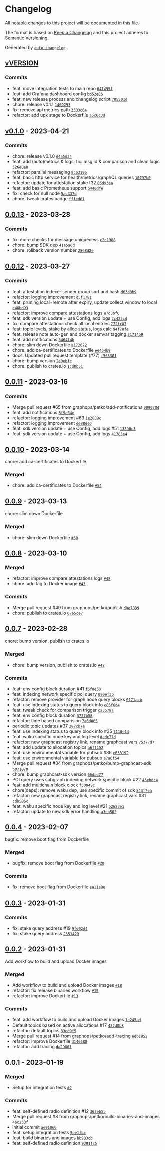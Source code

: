 # Changelog

All notable changes to this project will be documented in this file.

The format is based on [Keep a Changelog](https://keepachangelog.com/en/1.0.0/)
and this project adheres to [Semantic Versioning](https://semver.org/spec/v2.0.0.html).

Generated by [`auto-changelog`](https://github.com/CookPete/auto-changelog).

## [vVERSION](https://github.com/graphops/poi-radio/compare/v0.1.0...vVERSION)

### Commits

- feat: move integration tests to main repo [`641495f`](https://github.com/graphops/poi-radio/commit/641495f9c54f38dc8d28fdc2d11bb002382ecaf1)
- feat: add Grafana dashboard config [`bd52e86`](https://github.com/graphops/poi-radio/commit/bd52e86c58005d0b4bfe458bcba47cf9dc41f38a)
- feat: new release process and changelog script [`705501d`](https://github.com/graphops/poi-radio/commit/705501dbdeeea2e2b142bdd11f511a1b982b1615)
- chore: release v0.1.1 [`1409293`](https://github.com/graphops/poi-radio/commit/1409293732b390e820e67615fffcb0d8db12aaeb)
- fix: remove api metrics path [`3303c64`](https://github.com/graphops/poi-radio/commit/3303c64de20be7ffc5b90625f278cb6480e51b37)
- refactor: add upx stage to Dockerfile [`a5c6c3d`](https://github.com/graphops/poi-radio/commit/a5c6c3d586b8cb8b9013a6b0033393a23f22fc85)

## [v0.1.0](https://github.com/graphops/poi-radio/compare/0.0.13...v0.1.0) - 2023-04-21

### Commits

- chore: release v0.1.0 [`d4a5d34`](https://github.com/graphops/poi-radio/commit/d4a5d346eac9ee04c2e2529be5ee26ad75f1b5ce)
- feat: add (auto)metrics & logs; fix: msg id & comparison and clean logic [`526e8a8`](https://github.com/graphops/poi-radio/commit/526e8a87142e8d3eeacdbc61bbfd64eac5c61073)
- refactor: parallel messaging [`9c63196`](https://github.com/graphops/poi-radio/commit/9c6319613a4187b92dba26201c7921c27e499983)
- feat: basic http service for health/metrics/graphQL queries [`10797b0`](https://github.com/graphops/poi-radio/commit/10797b01cfebd53ed47e9e70eed8852ead0d3bb7)
- refactor: update for attestation stake f32 [`06d93aa`](https://github.com/graphops/poi-radio/commit/06d93aab316f5f64797bd22eefc16be766b693ed)
- feat: add basic Prometheus support [`b440dfe`](https://github.com/graphops/poi-radio/commit/b440dfe834dc205fdb4c25742e76a2542ed41662)
- fix: check for null node [`5ac337d`](https://github.com/graphops/poi-radio/commit/5ac337da04b5cfc86a1bd5f078707a3e79326c25)
- chore: tweak crates badge [`fffed01`](https://github.com/graphops/poi-radio/commit/fffed01d5bffa2571fa5bcb90301af44d49dd54a)

## [0.0.13](https://github.com/graphops/poi-radio/compare/0.0.12...0.0.13) - 2023-03-28

### Commits

- fix: more checks for message uniqueness [`c2c1988`](https://github.com/graphops/poi-radio/commit/c2c1988f9155d7697f0de0abbbaabff49a77e1c8)
- chore: bump SDK dep [`41a5a6d`](https://github.com/graphops/poi-radio/commit/41a5a6d0c5978fe0b6aeee7b5765f3675255016a)
- chore: rollback version number [`2868d2e`](https://github.com/graphops/poi-radio/commit/2868d2e32f8331759a50e555e2ac3aafd69818f3)

## [0.0.12](https://github.com/graphops/poi-radio/compare/0.0.11...0.0.12) - 2023-03-27

### Commits

- feat: attestation indexer sender group sort and hash [`d63d8b9`](https://github.com/graphops/poi-radio/commit/d63d8b9fdb0b1ed30ac3d18ef95aa616b4af8401)
- refactor: logging improvement [`d5f1781`](https://github.com/graphops/poi-radio/commit/d5f1781fe95ede74801973ac6dcebcfd3d086ce2)
- feat: pruning local+remote after expiry, update collect window to local [`e46bd93`](https://github.com/graphops/poi-radio/commit/e46bd93a1f5d1f0e678a79e041dfa0d9a62640b0)
- refactor: improve compare attestations logs [`e7d3bf0`](https://github.com/graphops/poi-radio/commit/e7d3bf0f90668ca42aa23064df4516269143371c)
- feat: sdk version update + use Config, add logs [`2c425cd`](https://github.com/graphops/poi-radio/commit/2c425cd6e85f03a1320af80a127718e02d8febb5)
- fix: compare attestations check all local entries [`772fc07`](https://github.com/graphops/poi-radio/commit/772fc07336a9035f763f9845b36f6a2c4b88b0ec)
- feat: topic levels, stake by alloc status, logs calc [`94f70fe`](https://github.com/graphops/poi-radio/commit/94f70fecc44a9f24a1c3ceb8954aa55b58608745)
- feat: release note auto-gen and docker semvar tagging [`21714b9`](https://github.com/graphops/poi-radio/commit/21714b9e1a6fb783eccf1f5cb60766fe30dd4374)
- feat: add notifications [`3464f4b`](https://github.com/graphops/poi-radio/commit/3464f4b090c88924da82638eafa41b2c832b0084)
- chore: slim down Dockerfile [`a172672`](https://github.com/graphops/poi-radio/commit/a172672cd2067233f43fea5559d0988a299998dc)
- chore: add ca-certificates to Dockerfile [`ee454b9`](https://github.com/graphops/poi-radio/commit/ee454b94c9c7a217ef6cae39cc061e37790eb611)
- docs: Updated pull request template (#77) [`f565301`](https://github.com/graphops/poi-radio/commit/f5653013bc8f0fb79c39b4c6f6ed736355f1fe57)
- chore: bump version [`2e0ebfc`](https://github.com/graphops/poi-radio/commit/2e0ebfc3725b5551bb764aebfb9ae166111af70e)
- chore: publish to crates.io [`1cd0b51`](https://github.com/graphops/poi-radio/commit/1cd0b51a284e0fee7fcc85a7a318d107e1818080)

## [0.0.11](https://github.com/graphops/poi-radio/compare/0.0.10...0.0.11) - 2023-03-16

### Commits

- Merge pull request #65 from graphops/petko/add-notifications [`009070d`](https://github.com/graphops/poi-radio/commit/009070de9600187cf7e7a3352f8a47bd7c926283)
- feat: add notifications [`5f9d64e`](https://github.com/graphops/poi-radio/commit/5f9d64e267b9c4c4732d434a5e9eef85c66d1cbc)
- refactor: logging improvement #63 [`1e2809c`](https://github.com/graphops/poi-radio/commit/1e2809ccb8f1e769cd688a9f90bedc94e5ba1810)
- refactor: logging improvement [`de88de6`](https://github.com/graphops/poi-radio/commit/de88de6d7538f43677b716502028b9dd99e0ed25)
- feat: sdk version update + use Config, add logs #51 [`13890c3`](https://github.com/graphops/poi-radio/commit/13890c34cfce5b01048c2b2c60b48d6055d65a11)
- feat: sdk version update + use Config, add logs [`41783e4`](https://github.com/graphops/poi-radio/commit/41783e4321d34f5a33754d3eabe274b1301bc6d7)

## [0.0.10](https://github.com/graphops/poi-radio/compare/0.0.9...0.0.10) - 2023-03-14

chore: add ca-certificates to Dockerfile

### Merged

- chore: add ca-certificates to Dockerfile [`#54`](https://github.com/graphops/poi-radio/pull/54)

## [0.0.9](https://github.com/graphops/poi-radio/compare/0.0.8...0.0.9) - 2023-03-13

chore: slim down Dockerfile

### Merged

- chore: slim down Dockerfile [`#50`](https://github.com/graphops/poi-radio/pull/50)

## [0.0.8](https://github.com/graphops/poi-radio/compare/0.0.7...0.0.8) - 2023-03-10

### Merged

- refactor: improve compare attestations logs [`#48`](https://github.com/graphops/poi-radio/pull/48)
- chore: add tag to Docker image [`#43`](https://github.com/graphops/poi-radio/pull/43)

### Commits

- Merge pull request #49 from graphops/petko/publish [`d0e7839`](https://github.com/graphops/poi-radio/commit/d0e7839b36f02bfe2e7e88562b4dc8760da90f97)
- chore: publish to crates.io [`6765ce7`](https://github.com/graphops/poi-radio/commit/6765ce7b1f7cd07e58093c63970f7c799bde5965)

## [0.0.7](https://github.com/graphops/poi-radio/compare/0.0.4...0.0.7) - 2023-02-28

chore: bump version, publish to crates.io

### Merged

- chore: bump version, publish to crates.io [`#42`](https://github.com/graphops/poi-radio/pull/42)

### Commits

- feat: env config block duration #41 [`f6f0e50`](https://github.com/graphops/poi-radio/commit/f6f0e50dd9cbbd6f848d23c17c2964cbf1d5a4b5)
- feat: indexing network specific poi query [`090ef3b`](https://github.com/graphops/poi-radio/commit/090ef3b191f7f3af2608a4e47a3b23876f98ec87)
- refactor: remove provider for graph node query blocks [`0171acb`](https://github.com/graphops/poi-radio/commit/0171acb6719d6961a52a1c3ade2a13782986c9da)
- feat: use indexing status to query block info [`e85f6d4`](https://github.com/graphops/poi-radio/commit/e85f6d4651fc6f67888b405ac79bfe2901dc6afd)
- feat: tweak check for comparison trigger [`ca3578a`](https://github.com/graphops/poi-radio/commit/ca3578a777fbefe256d8405b0461ffe926e8646e)
- feat: env config block duration [`3727b58`](https://github.com/graphops/poi-radio/commit/3727b5852ca0c47c0baa05f139df2af29ce1192d)
- refactor: time based comparision [`7a6d065`](https://github.com/graphops/poi-radio/commit/7a6d065d71b0e2e72120f056969e1569f3ed9bf5)
- periodic topic updates #37 [`387cb7e`](https://github.com/graphops/poi-radio/commit/387cb7e6d5c6e0ebe57eb54e243a736233f7a0b6)
- feat: use indexing status to query block info #35 [`7110e14`](https://github.com/graphops/poi-radio/commit/7110e146941f684f3935080903dae3a763431b17)
- feat: waku specific node key and log level [`dedc77d`](https://github.com/graphops/poi-radio/commit/dedc77d896b81cd15d5def4c69e6d329d6747b0e)
- refactor: new graphcast registry link, rename graphcast vars [`75377d7`](https://github.com/graphops/poi-radio/commit/75377d748741f813200d1a119bd7fe7ee49200f5)
- feat: add update to allocation topics [`a6ff152`](https://github.com/graphops/poi-radio/commit/a6ff152f61ee554b4ed3955b18d592ae589b97b9)
- feat: use environmental variable for pubsub #36 [`e633192`](https://github.com/graphops/poi-radio/commit/e633192bb31fbc0a3dc13caacc5618658bbb30c3)
- feat: use environmental variable for pubsub [`e7a6f54`](https://github.com/graphops/poi-radio/commit/e7a6f54db5375d25eadfbd85e646c1142d92d2f5)
- Merge pull request #34 from graphops/petko/bump-graphcast-sdk [`b071070`](https://github.com/graphops/poi-radio/commit/b071070667f646d83b305730f865e30d45b9112a)
- chore: bump graphcast-sdk version [`66dad77`](https://github.com/graphops/poi-radio/commit/66dad7717c3f37ca41312a61f248bc8f688e59c1)
- POI query uses subgraph indexing network specific block #22 [`43ebdc4`](https://github.com/graphops/poi-radio/commit/43ebdc46b278d80a901a952757a2b68d28c49cbd)
- feat: add multichain block clock [`f50948c`](https://github.com/graphops/poi-radio/commit/f50948c5cf4dfdadb326084ce57e8abad980f224)
- chore(deps): remove waku dep, use specific commit of sdk [`843f7ea`](https://github.com/graphops/poi-radio/commit/843f7ea7bcc595381c85559997598f199e00af29)
- refactor: new graphcast registry link, rename graphcast vars #31 [`cdb586c`](https://github.com/graphops/poi-radio/commit/cdb586c4d59651e38b249f1ee30050d8d4578ca4)
- feat: waku specific node key and log level #21 [`b2623e1`](https://github.com/graphops/poi-radio/commit/b2623e1c6c93ead36cb2daced942bba7cb3b7ca4)
- refactor: update to new sdk error handling [`a3cb502`](https://github.com/graphops/poi-radio/commit/a3cb50272aeca3f57b0f5d0a9c687ac5c3eaeb48)

## [0.0.4](https://github.com/graphops/poi-radio/compare/0.0.3...0.0.4) - 2023-02-07

bugfix: remove boot flag from Dockerfile

### Merged

- bugfix: remove boot flag from Dockerfile [`#20`](https://github.com/graphops/poi-radio/pull/20)

### Commits

- fix: remove boot flag from Dockerfile [`ea11e8e`](https://github.com/graphops/poi-radio/commit/ea11e8e3d91b9c077a1b6bf06636925cf062ea8c)

## [0.0.3](https://github.com/graphops/poi-radio/compare/0.0.2...0.0.3) - 2023-01-31

### Commits

- fix: stake query address #19 [`9fe02d4`](https://github.com/graphops/poi-radio/commit/9fe02d434dc239c8babbf6eb71881502feb2a71b)
- fix: stake query address [`2351429`](https://github.com/graphops/poi-radio/commit/235142958a19a116f5a9508b8e6fecbb6b1f5bf7)

## [0.0.2](https://github.com/graphops/poi-radio/compare/0.0.1...0.0.2) - 2023-01-31

Add workflow to build and upload Docker images

### Merged

- Add workflow to build and upload Docker images [`#18`](https://github.com/graphops/poi-radio/pull/18)
- refactor: fix release binaries workflow [`#15`](https://github.com/graphops/poi-radio/pull/15)
- refactor: improve Dockerfile [`#13`](https://github.com/graphops/poi-radio/pull/13)

### Commits

- feat: add workflow to build and upload Docker images [`1a245ad`](https://github.com/graphops/poi-radio/commit/1a245adde88fe34b2e4a9829d32873e4426907c9)
- Default topics based on active allocations #17 [`432d0b8`](https://github.com/graphops/poi-radio/commit/432d0b8e090ecc0603d4eb4e2a98aa472cbc2b7b)
- refactor: default topics [`83ed9f5`](https://github.com/graphops/poi-radio/commit/83ed9f5d646a4cd5ba08ae36688246f4383ee62d)
- Merge pull request #14 from graphops/petko/add-tracing [`edb1852`](https://github.com/graphops/poi-radio/commit/edb18522be57b2ed5fc57025b1d774cd609ff61d)
- refactor: Improve Dockerfile [`d146688`](https://github.com/graphops/poi-radio/commit/d146688131f4fb51796c8c309d079daf6fed82dc)
- refactor: add tracing [`da29801`](https://github.com/graphops/poi-radio/commit/da29801589d0a920629d41d76bcb54f6c6892dcd)

## 0.0.1 - 2023-01-19

### Merged

- Setup for integration tests [`#2`](https://github.com/graphops/poi-radio/pull/2)

### Commits

- feat: self-defined radio definition #12 [`363eb5b`](https://github.com/graphops/poi-radio/commit/363eb5bd2305f83619cd37b9cd1934d89a1084cd)
- Merge pull request #8 from graphops/petko/build-binaries-and-images [`46c233f`](https://github.com/graphops/poi-radio/commit/46c233fbe7ddf8670c91e9f9e4bb5dd59fb96f15)
- initial commit [`ae91066`](https://github.com/graphops/poi-radio/commit/ae9106634f3c1cc94483b88011c21af575bd08da)
- feat: setup integration tests [`5ee1fbc`](https://github.com/graphops/poi-radio/commit/5ee1fbc1d724a87fb39bfcbe76ac51e0c319baaa)
- feat: build binaries and images [`bb983cb`](https://github.com/graphops/poi-radio/commit/bb983cb23ff04352a6e7734fe09c4aee80e42344)
- feat: self-defined radio definition [`9301fc5`](https://github.com/graphops/poi-radio/commit/9301fc5f80de50ed7c720d7b930d0cf4bddf260b)
